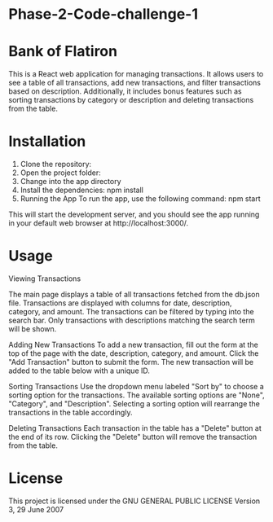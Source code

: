 # Phase-2-Code-challenge-1

# Bank of Flatiron

This is a React web application for managing transactions. It allows users to see a table of all transactions, add new transactions, and filter transactions based on description. Additionally, it includes bonus features such as sorting transactions by category or description and deleting transactions from the table.

# Installation

1. Clone the repository:
2. Open the project folder:
3. Change into the app directory
4. Install the dependencies:
npm install
5. Running the App
To run the app, use the following command:
npm start

This will start the development server, and you should see the app running in your default web browser at http://localhost:3000/.



# Usage
Viewing Transactions

The main page displays a table of all transactions fetched from the db.json file.
Transactions are displayed with columns for date, description, category, and amount.
The transactions can be filtered by typing into the search bar. Only transactions with descriptions matching the search term will be shown.

Adding New Transactions
To add a new transaction, fill out the form at the top of the page with the date, description, category, and amount.
Click the "Add Transaction" button to submit the form.
The new transaction will be added to the table below with a unique ID.

Sorting Transactions
Use the dropdown menu labeled "Sort by" to choose a sorting option for the transactions.
The available sorting options are "None", "Category", and "Description".
Selecting a sorting option will rearrange the transactions in the table accordingly.

Deleting Transactions
Each transaction in the table has a "Delete" button at the end of its row.
Clicking the "Delete" button will remove the transaction from the table.


# License

This project is licensed under the GNU GENERAL PUBLIC LICENSE Version 3, 29 June 2007

